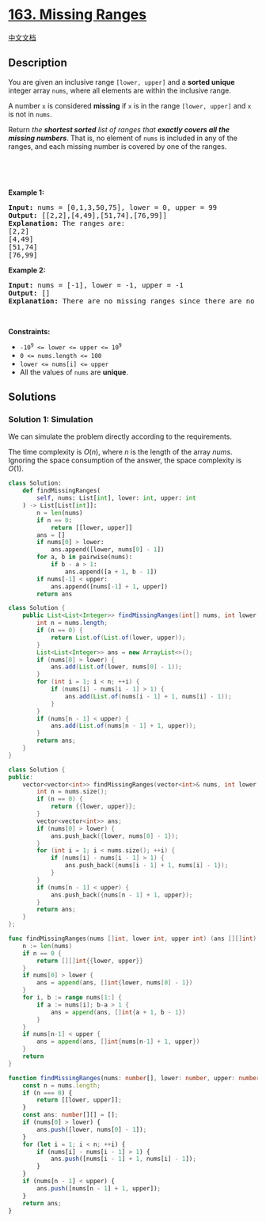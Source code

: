 # [163. Missing Ranges](https://leetcode.com/problems/missing-ranges)

[中文文档](./solution/0100-0199/0163.Missing%20Ranges/README.md)

<!-- tags:Array -->

## Description

<p>You are given an inclusive range <code>[lower, upper]</code> and a <strong>sorted unique</strong> integer array <code>nums</code>, where all elements are within the inclusive range.</p>

<p>A number <code>x</code> is considered <strong>missing</strong> if <code>x</code> is in the range <code>[lower, upper]</code> and <code>x</code> is not in <code>nums</code>.</p>

<p>Return <em>the <strong>shortest sorted</strong> list of ranges that <b>exactly covers all the missing numbers</b></em>. That is, no element of <code>nums</code> is included in any of the ranges, and each missing number is covered by one of the ranges.</p>

<p>&nbsp;</p>

<p>&nbsp;</p>
<p><strong class="example">Example 1:</strong></p>

<pre>
<strong>Input:</strong> nums = [0,1,3,50,75], lower = 0, upper = 99
<strong>Output:</strong> [[2,2],[4,49],[51,74],[76,99]]
<strong>Explanation:</strong> The ranges are:
[2,2]
[4,49]
[51,74]
[76,99]
</pre>

<p><strong class="example">Example 2:</strong></p>

<pre>
<strong>Input:</strong> nums = [-1], lower = -1, upper = -1
<strong>Output:</strong> []
<strong>Explanation:</strong> There are no missing ranges since there are no missing numbers.
</pre>

<p>&nbsp;</p>
<p><strong>Constraints:</strong></p>

<ul>
	<li><code>-10<sup>9</sup> &lt;= lower &lt;= upper &lt;= 10<sup>9</sup></code></li>
	<li><code>0 &lt;= nums.length &lt;= 100</code></li>
	<li><code>lower &lt;= nums[i] &lt;= upper</code></li>
	<li>All the values of <code>nums</code> are <strong>unique</strong>.</li>
</ul>

## Solutions

### Solution 1: Simulation

We can simulate the problem directly according to the requirements.

The time complexity is $O(n)$, where $n$ is the length of the array $nums$. Ignoring the space consumption of the answer, the space complexity is $O(1)$.

<!-- tabs:start -->

```python
class Solution:
    def findMissingRanges(
        self, nums: List[int], lower: int, upper: int
    ) -> List[List[int]]:
        n = len(nums)
        if n == 0:
            return [[lower, upper]]
        ans = []
        if nums[0] > lower:
            ans.append([lower, nums[0] - 1])
        for a, b in pairwise(nums):
            if b - a > 1:
                ans.append([a + 1, b - 1])
        if nums[-1] < upper:
            ans.append([nums[-1] + 1, upper])
        return ans
```

```java
class Solution {
    public List<List<Integer>> findMissingRanges(int[] nums, int lower, int upper) {
        int n = nums.length;
        if (n == 0) {
            return List.of(List.of(lower, upper));
        }
        List<List<Integer>> ans = new ArrayList<>();
        if (nums[0] > lower) {
            ans.add(List.of(lower, nums[0] - 1));
        }
        for (int i = 1; i < n; ++i) {
            if (nums[i] - nums[i - 1] > 1) {
                ans.add(List.of(nums[i - 1] + 1, nums[i] - 1));
            }
        }
        if (nums[n - 1] < upper) {
            ans.add(List.of(nums[n - 1] + 1, upper));
        }
        return ans;
    }
}
```

```cpp
class Solution {
public:
    vector<vector<int>> findMissingRanges(vector<int>& nums, int lower, int upper) {
        int n = nums.size();
        if (n == 0) {
            return {{lower, upper}};
        }
        vector<vector<int>> ans;
        if (nums[0] > lower) {
            ans.push_back({lower, nums[0] - 1});
        }
        for (int i = 1; i < nums.size(); ++i) {
            if (nums[i] - nums[i - 1] > 1) {
                ans.push_back({nums[i - 1] + 1, nums[i] - 1});
            }
        }
        if (nums[n - 1] < upper) {
            ans.push_back({nums[n - 1] + 1, upper});
        }
        return ans;
    }
};
```

```go
func findMissingRanges(nums []int, lower int, upper int) (ans [][]int) {
	n := len(nums)
	if n == 0 {
		return [][]int{{lower, upper}}
	}
	if nums[0] > lower {
		ans = append(ans, []int{lower, nums[0] - 1})
	}
	for i, b := range nums[1:] {
		if a := nums[i]; b-a > 1 {
			ans = append(ans, []int{a + 1, b - 1})
		}
	}
	if nums[n-1] < upper {
		ans = append(ans, []int{nums[n-1] + 1, upper})
	}
	return
}
```

```ts
function findMissingRanges(nums: number[], lower: number, upper: number): number[][] {
    const n = nums.length;
    if (n === 0) {
        return [[lower, upper]];
    }
    const ans: number[][] = [];
    if (nums[0] > lower) {
        ans.push([lower, nums[0] - 1]);
    }
    for (let i = 1; i < n; ++i) {
        if (nums[i] - nums[i - 1] > 1) {
            ans.push([nums[i - 1] + 1, nums[i] - 1]);
        }
    }
    if (nums[n - 1] < upper) {
        ans.push([nums[n - 1] + 1, upper]);
    }
    return ans;
}
```

<!-- tabs:end -->

<!-- end -->
